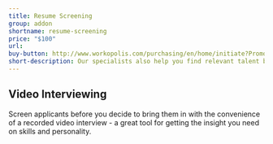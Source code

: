 ```yaml
---
title: Resume Screening
group: addon
shortname: resume-screening
price: "$100"
url: 
buy-button: http://www.workopolis.com/purchasing/en/home/initiate?PromoCode=RAID2&Reset=True
short-description: Our specialists also help you find relevant talent by screening resumes for the best fit and then forwarding you their top five recommendations.
---
```


## Video Interviewing

Screen applicants before you decide to bring them in with the convenience of a recorded video interview - a great tool for getting the insight you need on skills and personality.
